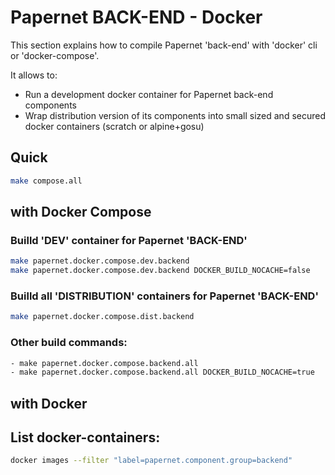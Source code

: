 # Papernet BACK-END - Docker

This section explains how to compile Papernet 'back-end' with 'docker' cli or 'docker-compose'.

It allows to:
- Run a development docker container for Papernet back-end components
- Wrap distribution version of its components into small sized and secured docker containers (scratch or alpine+gosu)

## Quick 
```bash
make compose.all
```

## with Docker Compose

### Builld 'DEV' container for Papernet 'BACK-END'
```bash
make papernet.docker.compose.dev.backend 
make papernet.docker.compose.dev.backend DOCKER_BUILD_NOCACHE=false
```

### Builld all 'DISTRIBUTION' containers for Papernet 'BACK-END'
```bash
make papernet.docker.compose.dist.backend
```

### Other build commands:
```bash
- make papernet.docker.compose.backend.all 
- make papernet.docker.compose.backend.all DOCKER_BUILD_NOCACHE=true
```

## with Docker

## List docker-containers:
```bash
docker images --filter "label=papernet.component.group=backend"
```
